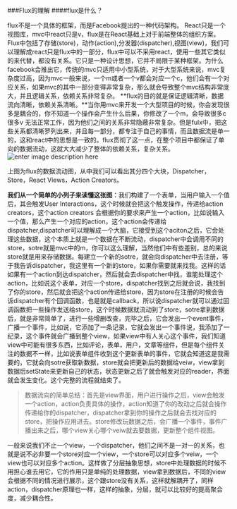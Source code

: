 ###Flux的理解
####flux是什么？

flux不是一个具体的框架，而是Facebook提出的一种代码架构。 
React只是一个视图库，mvc中react只是v，flux是在React基础上对于前端整体的组织方案。Flux中包括了存储(store)，动作(action),分发器(dispatcher),视图(view)，我们可以理解成react只是flux中的一部分，flux中可以不采用react，使用一些其它类似的来代替，都没有关系。它只是一种设计思想，它并不局限于某种框架。为什么facebook会推出它，传统的mvc只适用中小型系统，对于大型系统来说，mvc复杂度过高，因为mvc一般来说，一个m或者一个v都会对应一个c，他们会有一个对应关系，如果mvc的其中一部分变得非常复杂，那么就会导致整个mvc结构非常庞大，并且逻辑关系，依赖关系非常复杂。 
**flux的目的就是保证逻辑清晰，数据流向清晰，依赖关系清晰。**当你用mvc来开发一个大型项目的时候，你会发现很多是耦合的，你不知道一个操作会产生什么后果，你修改了一个m，会导致很多c很多v 无法正常工作，因为他们之间的关系非常隐蔽非常复杂。但是fulx中，把这些关系都清晰罗列出来，并且每一部分，都专注于自己的事情，而且数据流是单一的，这和react中的思想是一致的。flux贯彻了这一点，在整个项目中都保证了单向的数据流动，这就大大减少了整体的依赖关系，复杂关系。 
![enter image description here](http://iamhades.oss-cn-shanghai.aliyuncs.com/flux-diagram-white-background.png)

上图为flux的数据流动图，从中我们可以看出其分四个大块，Dispatcher，Store，React Views，Action Creators。


**我们从一个简单的小列子来读懂这张图**：我们构建了一个表单，当用户输入一个值后，其会触发User Interactions，这个时候就会把这个触发操作，传递给action creators，这个action creators 会根据你的要求来产生一个action，比如说输入一个值，那么产生一个对应的action，这个action会传递给dispatcher,dispatcher可以理解成一个大脑，它接受到这个aciton之后，它会处理这些数据，这个本质上就是一个数据在不断流动，dispatcher中会调用不同的store，sotre就是mvc中的m，你可以这么理解，当然他们中有些差别，总的来说store就是用来存储数据。每建立一个新的sotre，就会向dispatcher中去注册，等于我告诉dispatcher，我这里有一个新的store，如果你需要就来找我。这样的话如果有一个action到达dispatcher，然后就会去dispatcher中找，谁能处理这个action，比如说这个表单，对应一个store，dispatcher找到之后就会说，我找到了你的store，然后就会把这个action传递给store，因为store在注册的时候会告诉dispatcher有个回调函数，也是就是callback，所以说dispatcher就可以通过回调函数把一些操作发送给store，这个时候数据就流动到了store，sotre拿到数据后，就是非常简单了，进行一些增删改查，完毕之后，它会发出一个event事件，广播一个事件，比如说，它添加了一条记录，它就会发出一个事件说，我添加了一纪录，这个事件就会广播到整个view，如果view中有人关心这个事件，我们知道view中可能有很多东西，比如评论，表单，用户，文章等组件，但是每个组件关注的数据不一样，比如说表单组件收到这个更新表单的事件，它就会知道这是我需要的，它就会向sotre获取新数据，store就会把更新后的数据给veiw，view拿到数据后setState来更新自己的状态，状态更新之后了就会触发对应的reader，界面就会发生变化。这个完整的流程就结束了。

>数据流向的简单总结：首先是view界面，用户进行操作之后，view会触发一个action，action负责具体的操作，action知道了你的改动之后就会操作传递给你的dispatcher，dispatcher拿到你的操作之后就会去找对应的store，把操作应用进去。store修改玩数据之后，会广播一个事件，事件广播出来之后，哪个view关心哪个veiw就去要数据，更新整个组件视图。

一般来说我们不止一个view，一个dispatcher，他们之间不是一对一的关系，也就是说不必非要一个store对应一个view，一个store可以对应多个veiw，一个view也可以对应多个action。这样做了分层抽象思想，store中处理数据的时候不用担心谁去用它，它的作用只是单纯的处理数据，view拿到数据后，不同的view会根据不同的情况进行展示，这个跟store没有关系，这样就解耦开了，同样action，dispatcher原理也一样，这样的抽象，分层，就可以比较好的提高聚合度，减少耦合性。
